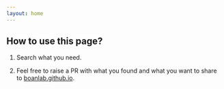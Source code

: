 ```yaml
---
layout: home
---
```


## How to use this page?

1. Search what you need.

2. Feel free to raise a PR with what you found and what you want to share to [boanlab.github.io](https://github.com/boanlab/boanlab.github.io).
